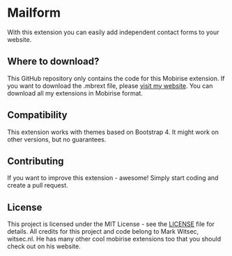 # Mailform
With this extension you can easily add independent contact forms to your website.

## Where to download?
This GitHub repository only contains the code for this Mobirise extension. If you want to download the .mbrext file, please [visit my website](https://witsec.nl). You can download all my extensions in Mobirise format.

## Compatibility
This extension works with themes based on Bootstrap 4. It might work on other versions, but no guarantees.

## Contributing
If you want to improve this extension - awesome! Simply start coding and create a pull request.

## License
This project is licensed under the MIT License - see the [LICENSE](LICENSE) file for details.
All credits for this project and code belong to Mark Witsec, witsec.nl. 
He has many other cool mobirise extensions too that you should check out on his website.
